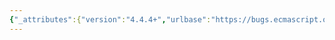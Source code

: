 ```yaml
---
{"_attributes":{"version":"4.4.4+","urlbase":"https://bugs.ecmascript.org/","maintainer":"dherman@mozilla.com"},"bug":{"bug_id":2636,"creation_ts":"2014-04-11 02:20:00 -0700","short_desc":"25.4.4.1.1 Promise.all: Change [[AlreadyCalled]] to record type","delta_ts":"2014-07-18 20:51:45 -0700","product":"Draft for 6th Edition","component":"technical issue","version":"Rev 23: April 5, 2014 Draft","rep_platform":"All","op_sys":"All","bug_status":"RESOLVED","resolution":"FIXED","priority":"Normal","bug_severity":"normal","everconfirmed":true,"reporter":{"uid":"andrebargull","name":"André Bargull"},"assigned_to":{"uid":"allen","name":"Allen Wirfs-Brock"},"cc":"d","long_desc":[{"commentid":7666,"comment_count":0,"who":{"uid":"andrebargull","name":"André Bargull"},"bug_when":"2014-04-11 02:20:16 -0700","thetext":"25.4.4.1.1 Promise.all Resolve Element Functions\n\nChange the [[AlreadyCalled]] internal slot to a record type to prevent duplicate invocation even after cloning the method. (Under the assumption that record types are cloned by reference whereas primitive values are cloned by value.)"},{"commentid":9216,"comment_count":1,"who":{"uid":"allen","name":"Allen Wirfs-Brock"},"bug_when":"2014-07-15 17:31:39 -0700","thetext":"fixed in rev26 editor's draft."},{"commentid":9301,"comment_count":2,"who":{"uid":"allen","name":"Allen Wirfs-Brock"},"bug_when":"2014-07-18 20:51:45 -0700","thetext":"Fixed in Rev26"}]}}
---
```

